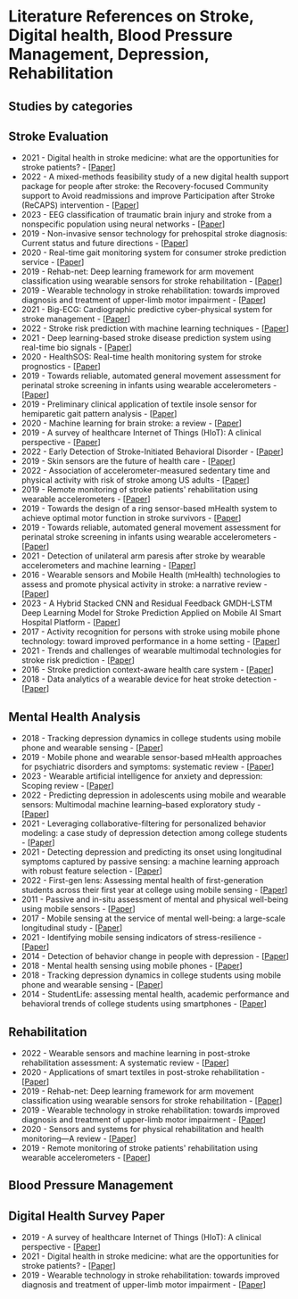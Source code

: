 # Literature References on Stroke, Digital health, Blood Pressure Management, Depression, Rehabilitation

## Studies by categories

## Stroke Evaluation
* 2021 - Digital health in stroke medicine: what are the opportunities for stroke patients? - [[Paper](https://journals.lww.com/co-neurology/Fulltext/2021/02000/Digital_health_in_stroke_medicine__what_are_the.7.aspx?casa_token=V6ajz-Mak2kAAAAA:iveWYs6HQVoFzGfPZcpkXSSt5f-kXG9v_nFHaxCXiOhLLQOb70ms7V03kdNezdPEVhQ90PwbbVcFLBwP6yWcq3E)]
* 2022 - A mixed-methods feasibility study of a new digital health support package for people after stroke: the Recovery-focused Community support to Avoid readmissions and improve Participation after Stroke (ReCAPS) intervention - [[Paper](https://link.springer.com/article/10.1186/s40814-022-01197-8)]
* 2023 - EEG classification of traumatic brain injury and stroke from a nonspecific population using neural networks - [[Paper](https://journals.plos.org/digitalhealth/article?id=10.1371/journal.pdig.0000282)]
* 2019 - Non-invasive sensor technology for prehospital stroke diagnosis: Current status and future directions - [[Paper](https://journals.sagepub.com/doi/full/10.1177/1747493019866621?casa_token=KIh3CKLXMK4AAAAA%3AtUt-e8ylq_kcGQI8taFwOVP3MnH6QNme2wYuCulvevIEbJF2uNEgs_PjOl9qNnkztcDabwYUW4YX)]
* 2020 - Real-time gait monitoring system for consumer stroke prediction service - [[Paper](https://ieeexplore.ieee.org/abstract/document/9043098/?casa_token=h5XbbBzwdKYAAAAA:xVhRzCkoDNnfc7yrknDwZvaVeHE7ph-FtLmPkq6D7mt7GXLKsxaey9S1d_ugFJBkjE3zDad3Ew)]
* 2019 - Rehab-net: Deep learning framework for arm movement classification using wearable sensors for stroke rehabilitation - [[Paper](https://ieeexplore.ieee.org/abstract/document/8643399/?casa_token=W92VWC6RCQgAAAAA:1yt2A4LVva5sbQJaaxDmwkO9KFxuBkTUZMoBLAIZX9ma-2pTbKGcY9DN96TWGO6BvQlOKYon1g)]
* 2019 - Wearable technology in stroke rehabilitation: towards improved diagnosis and treatment of upper-limb motor impairment - [[Paper](https://jneuroengrehab.biomedcentral.com/articles/10.1186/s12984-019-0612-y)]
* 2021 - Big-ECG: Cardiographic predictive cyber-physical system for stroke management - [[Paper](https://ieeexplore.ieee.org/abstract/document/9527216/)]
* 2022 - Stroke risk prediction with machine learning techniques - [[Paper](https://www.mdpi.com/1424-8220/22/13/4670)]
* 2021 - Deep learning-based stroke disease prediction system using real-time bio signals - [[Paper](https://www.mdpi.com/1424-8220/21/13/4269)]
* 2020 - HealthSOS: Real-time health monitoring system for stroke prognostics - [[Paper](https://ieeexplore.ieee.org/abstract/document/9269978/)]
* 2019 - Towards reliable, automated general movement assessment for perinatal stroke screening in infants using wearable accelerometers - [[Paper](https://dl.acm.org/doi/abs/10.1145/3314399?casa_token=Qu17lfgmJN4AAAAA:K4wM__hnb6t38xnyTiLovLI0FwntDl7RGQekbntNBnjW-V3YbUDtTqlrzbFgq7gtd1Z-Hh9WXePe)]
* 2019 - Preliminary clinical application of textile insole sensor for hemiparetic gait pattern analysis - [[Paper](https://www.mdpi.com/1424-8220/19/18/3950)]
* 2020 - Machine learning for brain stroke: a review - [[Paper](https://www.sciencedirect.com/science/article/pii/S1052305720305802)]
* 2019 - A survey of healthcare Internet of Things (HIoT): A clinical perspective - [[Paper](https://ieeexplore.ieee.org/abstract/document/8863483/?casa_token=oaeah2FH0EEAAAAA:V8ecNQi0_yZBwg88G2VoQA4piLDt4N2ljLNqIqkSr11pZhH7DkBe1RdjEg646ESdZaN27pqx4w)]
* 2022 - Early Detection of Stroke-Initiated Behavioral Disorder - [[Paper](https://www.hindawi.com/journals/bn/2022/7725597/)]
* 2019 - Skin sensors are the future of health care - [[Paper]()]
* 2022 - Association of accelerometer-measured sedentary time and physical activity with risk of stroke among US adults - [[Paper](https://jamanetwork.com/journals/jamanetworkopen/article-abstract/2792959)]
* 2019 - Remote monitoring of stroke patients' rehabilitation using wearable accelerometers - [[Paper](https://dl.acm.org/doi/abs/10.1145/3341163.3347731?casa_token=33zQuRBp71oAAAAA:Psy7hvRbxsH0ibJFPh5i_rENKSvy7a3S4WhrkHl8wE2cF7tBQX29gj2JSuO6C5AhNGXCEVYA2lMA)]
* 2019 - Towards the design of a ring sensor-based mHealth system to achieve optimal motor function in stroke survivors - [[Paper](https://dl.acm.org/doi/abs/10.1145/3369817?casa_token=Yv6vgP756XYAAAAA:IZRMG4GgKU7j5UnqHRMmopnseXxkMfJMy7hIcEE4Z0ZY3bSx8qMOVZKhmFB83dCDc5NirEEPQXr-)]
* 2019 - Towards reliable, automated general movement assessment for perinatal stroke screening in infants using wearable accelerometers  - [[Paper](https://dl.acm.org/doi/abs/10.1145/3314399?casa_token=HmG_zCq5rIcAAAAA:tOj0RCfhT3-6_IeKpLfWgoMZtDwBOlvNJpkxA5l1kIFevy5WLvWND8R8V7zkFs_42ZvNraEYKxf1)]
* 2021 - Detection of unilateral arm paresis after stroke by wearable accelerometers and machine learning - [[Paper](https://www.mdpi.com/1424-8220/21/23/7784)]
* 2016 - Wearable sensors and Mobile Health (mHealth) technologies to assess and promote physical activity in stroke: a narrative review - [[Paper](https://www.cambridge.org/core/journals/brain-impairment/article/wearable-sensors-and-mobile-health-mhealth-technologies-to-assess-and-promote-physical-activity-in-stroke-a-narrative-review/4E9373C1C84C16B1A36D8CCA5E7C396C)]
* 2023 - A Hybrid Stacked CNN and Residual Feedback GMDH-LSTM Deep Learning Model for Stroke Prediction Applied on Mobile AI Smart Hospital Platform - [[Paper](https://www.mdpi.com/1424-8220/23/7/3500)]
* 2017 - Activity recognition for persons with stroke using mobile phone technology: toward improved performance in a home setting - [[Paper](https://www.jmir.org/2017/5/e184/)]
* 2021 - Trends and challenges of wearable multimodal technologies for stroke risk prediction - [[Paper](https://www.mdpi.com/1424-8220/21/2/460)]
* 2016 - Stroke prediction context-aware health care system - [[Paper](https://ieeexplore.ieee.org/abstract/document/7545809/?casa_token=mSHynapullAAAAAA:_Z1TGgIy43Kgx2cl1ry7e5gW0qkbMw72747RZV2HOCmi5mMMvpDwISsttPYmjHUzAVHOLdOXZw)]
* 2018 - Data analytics of a wearable device for heat stroke detection - [[Paper](https://www.mdpi.com/1424-8220/18/12/4347)]

## Mental Health Analysis
* 2018 - Tracking depression dynamics in college students using mobile phone and wearable sensing - [[Paper](https://dl.acm.org/doi/abs/10.1145/3191775?casa_token=CQuNXxfWSpgAAAAA:wBJXdD1RyLH0wj7miQj6Lqyowukd1_nkDTYbkUw8lRgLceW7K82OdVLCHyHSxmnXlWAgHSLAwTVG)]
* 2019 - Mobile phone and wearable sensor-based mHealth approaches for psychiatric disorders and symptoms: systematic review - [[Paper](https://mental.jmir.org/2019/2/e9819)]
* 2023 - Wearable artificial intelligence for anxiety and depression: Scoping review - [[Paper](https://www.jmir.org/2023/1/e42672/)]
* 2022 - Predicting depression in adolescents using mobile and wearable sensors: Multimodal machine learning–based exploratory study - [[Paper](https://scholar.google.com/citations?view_op=view_citation&hl=en&user=O0lONMkAAAAJ&sortby=pubdate&citation_for_view=O0lONMkAAAAJ:YFjsv_pBGBYC)]
* 2021 - Leveraging collaborative-filtering for personalized behavior modeling: a case study of depression detection among college students - [[Paper](https://scholar.google.com/citations?view_op=view_citation&hl=en&user=O0lONMkAAAAJ&sortby=pubdate&citation_for_view=O0lONMkAAAAJ:_Qo2XoVZTnwC)]
* 2021 - Detecting depression and predicting its onset using longitudinal symptoms captured by passive sensing: a machine learning approach with robust feature selection - [[Paper](https://scholar.google.com/citations?view_op=view_citation&hl=en&user=O0lONMkAAAAJ&cstart=20&pagesize=80&sortby=pubdate&citation_for_view=O0lONMkAAAAJ:mB3voiENLucC)]
* 2022 - First-gen lens: Assessing mental health of first-generation students across their first year at college using mobile sensing - [[Paper](https://dl.acm.org/doi/abs/10.1145/3543194)]
* 2011 - Passive and in-situ assessment of mental and physical well-being using mobile sensors - [[Paper](https://dl.acm.org/doi/abs/10.1145/2030112.2030164?casa_token=FmWdDI1U7D0AAAAA:aRcKXRBTkmAd5zXVQYvyEG3kyrTnnCwnmCDuZ9LxrXxvIB0v4rBzX8dknuILzLH2HqLnNJ07NaCf)]
* 2017 - Mobile sensing at the service of mental well-being: a large-scale longitudinal study - [[Paper](https://dl.acm.org/doi/abs/10.1145/3038912.3052618?casa_token=srwlqTZVymMAAAAA:eI3TLoMt0kq7wkaVaHNxk-yG-A0lNGl_d5U3e6gVKcQePn1f0qZzHtWfItBc97PixpJ2kCHCOrNC)]
* 2021 - Identifying mobile sensing indicators of stress-resilience - [[Paper](https://dl.acm.org/doi/abs/10.1145/3463528)]
* 2014 - Detection of behavior change in people with depression - [[Paper](https://scholar.google.com/citations?view_op=view_citation&hl=en&user=O0lONMkAAAAJ&cstart=20&pagesize=80&sortby=pubdate&citation_for_view=O0lONMkAAAAJ:roLk4NBRz8UC)]
* 2018 - Mental health sensing using mobile phones - [[Paper](https://www.cs.dartmouth.edu/~campbell/dr_rui_wang_thesis-2018.pdf)]
* 2018 - Tracking depression dynamics in college students using mobile phone and wearable sensing - [[Paper](https://dl.acm.org/doi/abs/10.1145/3191775?casa_token=wB05z7-eD4UAAAAA:IoHLGWuB5cUocFtq7Le7WeHr00BXxreMT5og8NBbS7H9ycwXZv0dnNzsdA3ut0DElUiwsTvUTfGk)]
* 2014 - StudentLife: assessing mental health, academic performance and behavioral trends of college students using smartphones - [[Paper](https://dl.acm.org/doi/abs/10.1145/2632048.2632054?casa_token=ZiGnQMgLJ6IAAAAA:fkpAB7xZcrWb2EUKlO6jZDKGsqX8rnWufWi4Ujpent_1OyFN8sKWXpZR8v-RC0fQizuD0U-qj0vY)]


## Rehabilitation
* 2022 - Wearable sensors and machine learning in post-stroke rehabilitation assessment: A systematic review - [[Paper](https://www.sciencedirect.com/science/article/pii/S1746809421007941)]
* 2020 - Applications of smart textiles in post-stroke rehabilitation - [[Paper](https://www.mdpi.com/1424-8220/20/8/2370)]
* 2019 - Rehab-net: Deep learning framework for arm movement classification using wearable sensors for stroke rehabilitation - [[Paper](https://ieeexplore.ieee.org/abstract/document/8643399/?casa_token=W92VWC6RCQgAAAAA:1yt2A4LVva5sbQJaaxDmwkO9KFxuBkTUZMoBLAIZX9ma-2pTbKGcY9DN96TWGO6BvQlOKYon1g)]
* 2019 - Wearable technology in stroke rehabilitation: towards improved diagnosis and treatment of upper-limb motor impairment - [[Paper](https://jneuroengrehab.biomedcentral.com/articles/10.1186/s12984-019-0612-y)]
* 2020 - Sensors and systems for physical rehabilitation and health monitoring—A review - [[Paper](https://www.mdpi.com/1424-8220/20/15/4063)]
* 2019 - Remote monitoring of stroke patients' rehabilitation using wearable accelerometers - [[Paper](https://dl.acm.org/doi/abs/10.1145/3341163.3347731?casa_token=33zQuRBp71oAAAAA:Psy7hvRbxsH0ibJFPh5i_rENKSvy7a3S4WhrkHl8wE2cF7tBQX29gj2JSuO6C5AhNGXCEVYA2lMA)]

## Blood Pressure Management

## Digital Health Survey Paper
* 2019 - A survey of healthcare Internet of Things (HIoT): A clinical perspective - [[Paper](https://ieeexplore.ieee.org/abstract/document/8863483/?casa_token=oaeah2FH0EEAAAAA:V8ecNQi0_yZBwg88G2VoQA4piLDt4N2ljLNqIqkSr11pZhH7DkBe1RdjEg646ESdZaN27pqx4w)]
* 2021 - Digital health in stroke medicine: what are the opportunities for stroke patients? - [[Paper](https://journals.lww.com/co-neurology/Fulltext/2021/02000/Digital_health_in_stroke_medicine__what_are_the.7.aspx?casa_token=V6ajz-Mak2kAAAAA:iveWYs6HQVoFzGfPZcpkXSSt5f-kXG9v_nFHaxCXiOhLLQOb70ms7V03kdNezdPEVhQ90PwbbVcFLBwP6yWcq3E)]
* 2019 - Wearable technology in stroke rehabilitation: towards improved diagnosis and treatment of upper-limb motor impairment - [[Paper](https://jneuroengrehab.biomedcentral.com/articles/10.1186/s12984-019-0612-y)]



